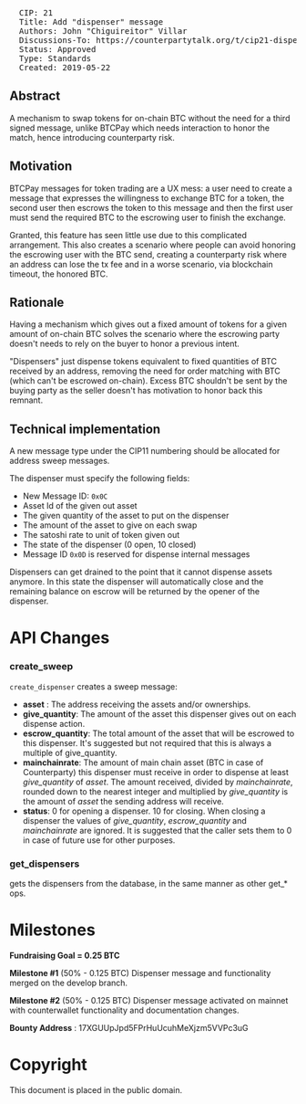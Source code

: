 <pre>
  CIP: 21
  Title: Add "dispenser" message
  Authors: John "Chiguireitor" Villar
  Discussions-To: https://counterpartytalk.org/t/cip21-dispensers/5488?u=chiguireitor
  Status: Approved
  Type: Standards
  Created: 2019-05-22
</pre>

## Abstract ##

A mechanism to swap tokens for on-chain BTC without the need for a third signed
message, unlike BTCPay which needs interaction to honor the match, hence
introducing counterparty risk.

## Motivation ##

BTCPay messages for token trading are a UX mess: a user need to create a message
that expresses the willingness to exchange BTC for a token, the second user then
escrows the token to this message and then the first user must send the required
BTC to the escrowing user to finish the exchange.

Granted, this feature has seen little use due to this complicated arrangement.
This also creates a scenario where people can avoid honoring the escrowing user
with the BTC send, creating a counterparty risk where an address can lose the
tx fee and in a worse scenario, via blockchain timeout, the honored BTC.

## Rationale ##

Having a mechanism which gives out a fixed amount of tokens for a given amount
of on-chain BTC solves the scenario where the escrowing party doesn't needs to
rely on the buyer to honor a previous intent.

"Dispensers" just dispense tokens equivalent to fixed quantities of BTC received
by an address, removing the need for order matching with BTC (which can't be
escrowed on-chain). Excess BTC shouldn't be sent by the buying party as the
seller doesn't has motivation to honor back this remnant.

## Technical implementation ##

A new message type under the CIP11 numbering should be allocated for address
sweep messages.

The dispenser must specify the following fields:

  * New Message ID: ````0x0C````
  * Asset Id of the given out asset
  * The given quantity of the asset to put on the dispenser
  * The amount of the asset to give on each swap
  * The satoshi rate to unit of token given out
  * The state of the dispenser (0 open, 10 closed)
  * Message ID ````0x0D```` is reserved for dispense internal messages

Dispensers can get drained to the point that it cannot dispense assets anymore.
In this state the dispenser will automatically close and the remaining balance
on escrow will be returned by the opener of the dispenser.

# API Changes

### create_sweep

`create_dispenser` creates a sweep message:

 * **asset** : The address receiving the assets and/or ownerships.
 * **give_quantity**: The amount of the asset this dispenser gives out on each
 dispense action.
 * **escrow_quantity**: The total amount of the asset that will be escrowed to
 this dispenser. It's suggested but not required that this is always a
 multiple of give_quantity.
 * **mainchainrate**: The amount of main chain asset (BTC in case of
 Counterparty) this dispenser must receive in order to dispense at least
 _give_quantity_ of _asset_. The amount received, divided by _mainchainrate_,
 rounded down to the nearest integer and multiplied by _give_quantity_ is the
 amount of _asset_ the sending address will receive.
 * **status**: 0 for opening a dispenser. 10 for closing. When closing a
 dispenser the values of _give_quantity_, _escrow_quantity_ and _mainchainrate_
 are ignored. It is suggested that the caller sets them to 0 in case of future
 use for other purposes.

### get_dispensers

gets the dispensers from the database, in the same manner as other get_* ops.

# Milestones

**Fundraising Goal = 0.25 BTC**

**Milestone #1** (50% - 0.125 BTC)
Dispenser message and functionality merged on the develop branch.

**Milestone #2** (50% - 0.125 BTC)
Dispenser message activated on mainnet with counterwallet functionality and documentation changes.

**Bounty Address** : 17XGUUpJpd5FPrHuUcuhMeXjzm5VVPc3uG

# Copyright

This document is placed in the public domain.
